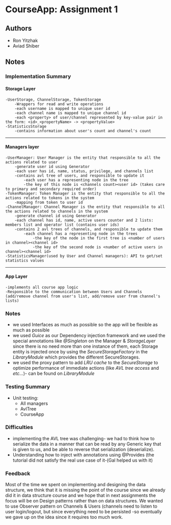 
# CourseApp: Assignment 1

## Authors
* Ron Yitzhak
* Aviad Shiber


## Notes

### Implementation Summary
#### Storage Layer
    -UserStorage, ChannelStorage, TokenStorage
        -Wrappers for read and write operations
        -each username is mapped to unique user id
        -each channel name is mapped to unique channel id
        -each <property> of user/channel represented by key-value pair in the form: <id>_<propertyName> -> <propertyValue>
    -StatisticsStorage
        -contains information about user's count and channel's count
***
#### Managers layer
    -UserManager: User Manager is the entity that responsible to all the actions related to user
        -generate user id using Generator
        -each user has id, name, status, privilege, and channels list
        -contains avl tree of users, and responsible to update it
            -each user has a representing node in the tree
            -the key of this node is <channels count><user id> (takes care to primary and secondary required order)
    -TokenManager: Token Manager is the entity that responsible to all the actions related to tokens in the system
        -mapping from token to user id
    -ChannelManager: Channel Manager is the entity that responsible to all the actions related to channels in the system
        -generate channel id using Generator
        -each channel has id, name, active users counter and 2 lists: members list and operator list (contains user ids)
        -contains 2 avl trees of channels, and responsible to update them
            -each channel has a representing node in the trees
                -the key of the node in the first tree is <number of users in channel><channel id>
                -the key of the second node is <number of active users in channel><channel id>
    -StatisticsManager(used by User and Channel managers): API to get/set statistics values

*** 

#### App Layer
    -implements all course app logic
    -Responsible to the communication between Users and Channels
    (add/remove channel from user's list, add/remove user from channel's lists)

### Notes
* we used Interfaces as much as possible so the app will be flexible  as much as possible
* we used *Guice* as our Dependency injection framework and we used the special annotations like *@Singleton* on the Manager & *StorageLayer*  since there is no need more than one instance of them, each Storage entity is injected once by using the *SecureStorageFactory* in the *LibraryModule* which provides the different SecureStorages.
* we used the proxy pattern to add *LRU cache* to the *SecureStorage* to optimize performance of immediate actions (like *AVL tree access* and *etc...*)- can be found on *LibraryModule*

### Testing Summary
- Unit testing:
  - All managers
  - AvlTree
  - CourseApp

### Difficulties
- implementing the AVL tree was challenging- we had to think how to serialize the data in a manner that can be read by any Generic key that is given to us, and be able to reverse that serialization (deserialize).  
- Understanding how to inject with annotations using @Provides (the tutorial did not satisfy the real use case of it-(Gal helped us with it)  

### Feedback
Most of the time we spent on implementing and designing the data structure, we think that it is missing the point of the course since we already did it in  data structure course and we hope that in next assignments the focus will be on Design patterns rather than on  data structures.
We wanted to use Observer pattern on Channels & Users (channels need to listen to user login/logout, but since everything need to be persisted -so eventually we gave up on the idea since it requires too much work.
